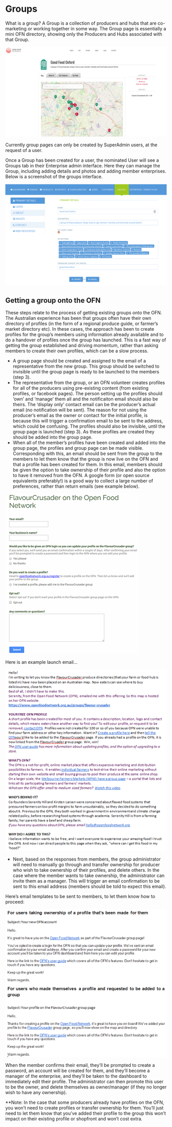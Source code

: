 # Groups

What is a group? A Group is a collection of producers and hubs that are co-marketing or working together in some way. The Group page is essentially a mini OFN directory, showing only the Producers and Hubs associated with that Group.

![](.gitbook/assets/capture-du-2019-05-27-22-35-19.png)

Currently group pages can only be created by SuperAdmin users, at the request of a user.

Once a Group has been created for a user, the nominated User will see a Groups tab in their Enterprise admin interface. Here they can manage the Group, including adding details and photos and adding member enterprises. Below is a screenshot of the groups interface.

![](.gitbook/assets/capture-du-2019-05-27-22-36-27.png)

## Getting a group onto the OFN

These steps relate to the process of getting existing groups onto the OFN. The Australian experience has been that groups often have their own directory of profiles \(in the form of a regional produce guide, or farmer’s market directory etc\). In these cases, the approach has been to create profiles for the group’s members using information already available and to do a handover of profiles once the group has launched. This is a fast way of getting the group established and driving momentum, rather than asking members to create their own profiles, which can be a slow process.

* A group page should be created and assigned to the email of a representative from the new group. This group should be switched to invisible until the group page is ready to be launched to the members \(step 3\).
* The representative from the group, or an OFN volunteer creates profiles for all of the producers using pre-existing content \(from existing profiles, or facebook pages\). The person setting up the profiles should ‘own’ and ‘manage’ them all and the notificaiton email should also be theirs. The ‘display only’ contact email can be the producer’s actual email \(no notification will be sent\). The reason for not using the producer’s email as the owner or contact for the initial profile, is because this will trigger a confirmation email to be sent to the address, which could be confusing. The profiles should also be invisible, until the group page is launched \(step 3\). As these profiles are created they should be added into the group page.
* When all of the member’s profiles have been created and added into the group page, the profiles and group page can be made visible. Corresponding with this, an email should be sent from the group to the members to let them know that the group is now live on the OFN and that a profile has been created for them. In this email, members should be given the option to take ownership of their profile and also the option to have it removed from the OFN. A google form \(or open source equivalents preferably!\) is a good way to collect a large number of preferences, rather than return emails \(see example below\).

![](.gitbook/assets/email.png)

Here is an example launch email…

![](.gitbook/assets/email2.png)

* Next, based on the responses from members, the group administrator will need to manually go through and transfer ownership for producer who wish to take ownership of their profiles, and delete others. In the case where the member wants to take ownership, the administrator can invite them as a manager. This will trigger an email confirmation to be sent to this email address \(members should be told to expect this email\). 

Here’s email templates to be sent to members, to let them know how to proceed:

![](.gitbook/assets/email3.png)

When the member confirms their email, they’ll be prompted to create a password, an account will be created for them, and they’ll become a manager of the enterprise, and they’ll be taken to the dashboard to immediately edit their profile. The administrator can then promote this user to be the owner, and delete themselves as owner/manager \(if they no longer wish to have any ownership\).

\*\*Note: In the case that some producers already have profiles on the OFN, you won’t need to create profiles or transfer ownership for them. You’ll just need to let them know that you’ve added their profile to the group this won’t impact on their existing profile or shopfront and won’t cost extra.

